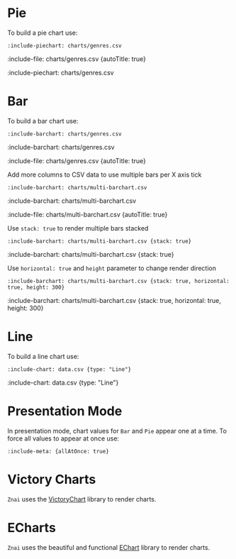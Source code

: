 # Pie

To build a pie chart use:

    :include-piechart: charts/genres.csv

:include-file: charts/genres.csv {autoTitle: true}

:include-piechart: charts/genres.csv

# Bar

To build a bar chart use:

    :include-barchart: charts/genres.csv

:include-barchart: charts/genres.csv

:include-file: charts/genres.csv {autoTitle: true}

Add more columns to CSV data to use multiple bars per X axis tick

    :include-barchart: charts/multi-barchart.csv

:include-barchart: charts/multi-barchart.csv 

:include-file: charts/multi-barchart.csv {autoTitle: true} 

Use `stack: true` to render multiple bars stacked

    :include-barchart: charts/multi-barchart.csv {stack: true}

:include-barchart: charts/multi-barchart.csv {stack: true}

Use `horizontal: true` and `height` parameter to change render direction

    :include-barchart: charts/multi-barchart.csv {stack: true, horizontal: true, height: 300}

:include-barchart: charts/multi-barchart.csv {stack: true, horizontal: true, height: 300}


# Line

To build a line chart use:

    :include-chart: data.csv {type: "Line"}

:include-chart: data.csv {type: "Line"}

# Presentation Mode

In presentation mode, chart values for `Bar` and `Pie` appear one at a time.
To force all values to appear at once use:

    :include-meta: {allAtOnce: true}

# Victory Charts

`Znai` uses the [VictoryChart](https://github.com/FormidableLabs/victory-chart) library to render charts.

# ECharts

`Znai` uses the beautiful and functional [EChart](https://echarts.apache.org/) library to render charts.
